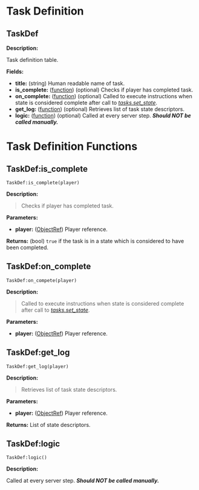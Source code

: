 
# Task Definition

## TaskDef

__Description:__

Task definition table.

__Fields:__

- __title:__ (string) Human readable name of task.
- __is_complete:__ ([function](#taskdefis_complete)) (optional) Checks if player has completed task.
- __on_complete:__ ([function](#taskdefon_complete)) (optional) Called to execute instructions
  when state is considered complete after call to _[tasks.set_state]_.
- __get_log:__ ([function](#taskdefget_log)) (optional) Retrieves list of task state descriptors.
- __logic:__ ([function](#taskdeflogic)) (optional) Called at every server step. ___Should NOT be
  called manually.___


# Task Definition Functions

## TaskDef:is_complete

`TaskDef:is_complete(player)`

__Description:__

> Checks if player has completed task.

__Parameters:__

- __player:__ ([ObjectRef]) Player reference.

__Returns:__ (bool) `true` if the task is in a state which is considered to have been completed.


## TaskDef:on_complete

`TaskDef:on_compete(player)`

__Description:__

> Called to execute instructions when state is considered complete after call to
  _[tasks.set_state]_.

__Parameters:__

- __player:__ ([ObjectRef]) Player reference.


## TaskDef:get_log

`TaskDef:get_log(player)`

__Description:__

> Retrieves list of task state descriptors.

__Parameters:__

- __player:__ ([ObjectRef]) Player reference.

__Returns:__ List of state descriptors.


## TaskDef:logic

`TaskDef:logic()`

__Description:__

Called at every server step. ___Should NOT be called manually.___


[ObjectRef]: https://api.luanti.org/class-reference/#objectref
[tasks.set_state]: functions.md#tasksset_state
